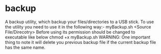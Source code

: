 # backup
A backup utility, which backup your files/directories to a USB stick.
To use the utility you need to use it in the following way:-
myBackup.sh <Source File/Direcotry> <Target File>
Before using its permission should be changed to executable like below
chmod +x myBackup.sh
  WARNING:
One important thing to note it will delete you previous backup file if the current backup file has the same name.
